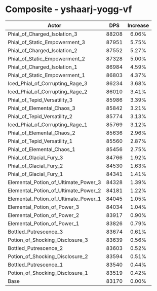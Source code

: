 # Composite - yshaarj-yogg-vf
| Actor | DPS | Increase |
|---|:---:|:---:|
|Phial_of_Charged_Isolation_3|88208|6.06%|
|Phial_of_Static_Empowerment_3|87951|5.75%|
|Phial_of_Charged_Isolation_2|87552|5.27%|
|Phial_of_Static_Empowerment_2|87328|5.00%|
|Phial_of_Charged_Isolation_1|86984|4.59%|
|Phial_of_Static_Empowerment_1|86803|4.37%|
|Iced_Phial_of_Corrupting_Rage_3|86234|3.68%|
|Iced_Phial_of_Corrupting_Rage_2|86010|3.41%|
|Phial_of_Tepid_Versatility_3|85986|3.39%|
|Phial_of_Elemental_Chaos_3|85842|3.21%|
|Phial_of_Tepid_Versatility_2|85774|3.13%|
|Iced_Phial_of_Corrupting_Rage_1|85769|3.12%|
|Phial_of_Elemental_Chaos_2|85636|2.96%|
|Phial_of_Tepid_Versatility_1|85560|2.87%|
|Phial_of_Elemental_Chaos_1|85456|2.75%|
|Phial_of_Glacial_Fury_3|84766|1.92%|
|Phial_of_Glacial_Fury_2|84530|1.63%|
|Phial_of_Glacial_Fury_1|84341|1.41%|
|Elemental_Potion_of_Ultimate_Power_3|84328|1.39%|
|Elemental_Potion_of_Ultimate_Power_2|84181|1.22%|
|Elemental_Potion_of_Ultimate_Power_1|84045|1.05%|
|Elemental_Potion_of_Power_3|84034|1.04%|
|Elemental_Potion_of_Power_2|83917|0.90%|
|Elemental_Potion_of_Power_1|83826|0.79%|
|Bottled_Putrescence_3|83674|0.61%|
|Potion_of_Shocking_Disclosure_3|83639|0.56%|
|Bottled_Putrescence_2|83603|0.52%|
|Potion_of_Shocking_Disclosure_2|83594|0.51%|
|Bottled_Putrescence_1|83540|0.44%|
|Potion_of_Shocking_Disclosure_1|83519|0.42%|
|Base|83170|0.00%|
